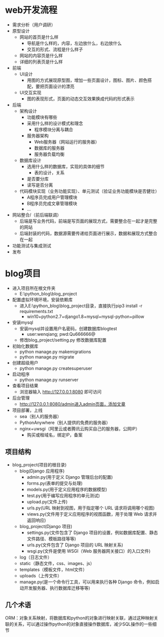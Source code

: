 
# web开发流程
- 需求分析（用户调研）
- 原型设计
	- 网站的首页是什么样
		- 导航是什么样的，内容，左边放什么，右边放什么
		- 交互的形式、流程是什么样子
	- 网站的内容页是什么样
	- 详细的列表页是什么样
- 前端
	- UI设计
		- 用图的方式展现原型图，增加一些页面设计，图标、图片、颜色搭配，要把页面设计的漂亮
	- UI交互实现
		- 图的表现形式，页面的动态交互效果换成代码的形式表示
- 后端 
	- 架构设计
		- 功能模块有哪些
		- 采用什么样的设计模式和理念
			- 程序模块分离与耦合
		- 服务器架构
			- Web服务器（网站运行的服务器）
			- 数据库的服务器
			- 服务器负载均衡
	- 数据库设计
		- 选用什么样的数据库，实现的具体的细节
			- 表的设计，关系
		- 是否要分库
		- 读写是否分离
	- 代码模块实现（业务功能实现）、单元测试（验证业务功能模块是否健壮）
		- A程序员完成用户管理模块
		- B程序员完成文章管理模块
		- ...
- 网站整合/（前后端联调）
	- 后端是写业务代码，前端是写页面的展现方式，需要整合在一起才是完整的网站 
	- 后端封装的代码，数据源需要传递给页面进行展示，数据和展现方式整合在一起
- 功能测试与集成测试
- 发布




# blog项目

- 进入项目所在根文件夹
	- E:\python_blog\blog_project
- 配置虚拟环境环境，安装依赖库
	- 进入E:\python_blog\blog_project目录，直接执行pip3 install -r requirements.txt
		- win10+python2.7+django1.8+mysql+mysql-python+pillow
- 安装mysql
	- 安装mysql并设置用户名密码，创建数据库blogtest
		- user:wenqiang; pwd:Qu666666@
	- 修改blog_project/setting.py 修改数据库配置
- 初始化数据库
	- python manage.py makemigrations
	- python manage.py migrate
- 创建超级用户
	- python manage.py createsuperuser
- 启动程序
	- python manage.py runserver
- 查看项目结果
	- 浏览器输入 http://127.0.0.1:8080 即可访问
- 后台管理
	- http://127.0.0.1:8080/admin进入admin页面，添加文章
- 项目部署，上线
	- sea（别人的服务器）
	- PythonAnywhere（别人提供的免费的服务器）
	- nginx+uwsgi（阿里云或者腾讯云购买自己的服务器，公网IP）
		- 购买或租域名，绑定IP，备案


## 项目结构
- blog_project(项目的根目录)
	- blog(Django 应用程序)
		- admin.py(用于定义 Django 管理后台的配置)
		- forms.py(表单的提交与处理)
		- models.py(用于定义应用程序的数据模型)
		- test.py(用于编写应用程序的单元测试)
		- upload.py(文件上传)
		- urls.py(URL 映射到视图，用于指定哪个 URL 请求将调用哪个视图)
		- views.py(文件用于定义应用程序的视图函数，用于处理 Web 请求并返回响应)
	- blog_project(Django 项目)
		- settings.py(文件包含了 Django 项目的设置，例如数据库配置、静态文件路径、模板路径等等)
		- urls.py(文件包含了 Django 项目的 URL 映射关系)
		- wsgi.py(文件是使用 WSGI（Web 服务器网关接口）的入口文件)
	- log（日志文件）
	- static（静态文件，css、images、js）
	- templates（模板文件，html文件）
	- uploads（上传文件）
	- manage.py(是一个命令行工具，可以用来执行各种 Django 命令，例如启动开发服务器、执行数据库迁移等等)


## 几个术语
ORM：对象关系映射，将数据库和python的对象进行映射关联，通过这种映射关联的关系，可以通过操作python的对象直接操作数据库，减少SQL操作的一些细节